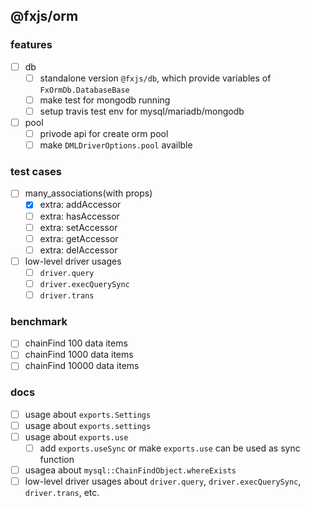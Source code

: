 ## @fxjs/orm

### features
- [ ] db
    - [ ] standalone version `@fxjs/db`, which provide variables of `FxOrmDb.DatabaseBase`
    - [ ] make test for mongodb running
    - [ ] setup travis test env for mysql/mariadb/mongodb
- [ ] pool
    - [ ] privode api for create orm pool
    - [ ] make `DMLDriverOptions.pool` availble

### test cases
* [ ] many_associations(with props)
    - [x] extra: addAccessor
    - [ ] extra: hasAccessor
    - [ ] extra: setAccessor
    - [ ] extra: getAccessor
    - [ ] extra: delAccessor
* [ ] low-level driver usages
    - [ ] `driver.query`
    - [ ] `driver.execQuerySync`
    - [ ] `driver.trans`

### benchmark

* [ ] chainFind 100 data items
* [ ] chainFind 1000 data items
* [ ] chainFind 10000 data items

### docs

- [ ] usage about `exports.Settings`
- [ ] usage about `exports.settings`
- [ ] usage about `exports.use`
    - [ ] add `exports.useSync` or make `exports.use` can be used as sync function
- [ ] usagea about `mysql::ChainFindObject.whereExists`
- [ ] low-level driver usages about `driver.query`, `driver.execQuerySync`, `driver.trans`, etc.